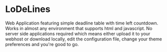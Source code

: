 # LoDeLines
Web Application featuring simple deadline table with time left countdown. Works in almost any environment that supports html and javascript. No server side applications required which means either upload it to your webhost or download locally, edit the configuration file, change your theme preferences and you're good to go.
